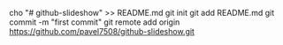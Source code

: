 cho "# github-slideshow" >> README.md 
git init 
git add README.md 
git commit -m "first commit" 
git remote add origin https://github.com/pavel7508/github-slideshow.git
